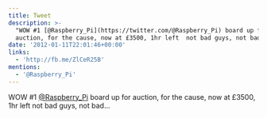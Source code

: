 ```yaml
---
title: Tweet
description: >-
  "WOW #1 [@Raspberry_Pi](https://twitter.com/@Raspberry_Pi) board up for
  auction, for the cause, now at £3500, 1hr left  not bad guys, not bad..."
date: '2012-01-11T22:01:46+00:00'
links:
  - 'http://fb.me/ZlCeR25B'
mentions:
  - '@Raspberry_Pi'
---
```

WOW #1 [@Raspberry_Pi](https://twitter.com/@Raspberry_Pi) board up for auction, for the cause, now at £3500, 1hr left  not bad guys, not bad...
